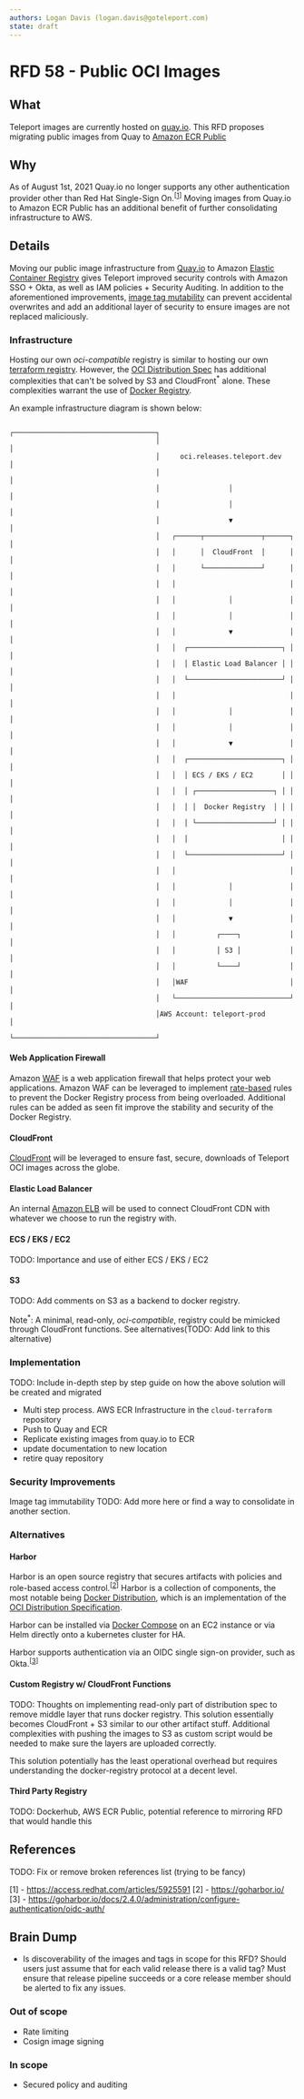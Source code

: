 ```yaml
---
authors: Logan Davis (logan.davis@goteleport.com)
state: draft
---
```


# RFD 58 - Public OCI Images

## **What**

Teleport images are currently hosted on [quay.io](https://quay.io/organization/gravitational). This RFD proposes migrating public images from Quay to [Amazon ECR Public](https://docs.aws.amazon.com/AmazonECR/latest/public/what-is-ecr.html)

## **Why**

As of August 1st, 2021 Quay.io no longer supports any other authentication provider other than Red Hat Single-Sign On.<sup>[[1]]</sup> Moving images from Quay.io to Amazon ECR Public has an additional benefit of further consolidating infrastructure to AWS.

## **Details**

Moving our public image infrastructure from [Quay.io](https://quay.io/) to Amazon [Elastic Container Registry](https://aws.amazon.com/ecr/) gives Teleport improved security controls with Amazon SSO + Okta, as well as IAM policies + Security Auditing. In addition to the aforementioned improvements, [image tag mutability](https://docs.aws.amazon.com/AmazonECR/latest/userguide/image-tag-mutability.html) can prevent accidental overwrites and add an additional layer of security to ensure images are not replaced maliciously. 

### **Infrastructure**
Hosting our own _oci-compatible_ registry is similar to hosting our own [terraform registry](https://github.com/gravitational/teleport-plugins/blob/master/rfd/0002-custom-terraform-registry.md). However, the [OCI Distribution Spec](https://github.com/opencontainers/distribution-spec) has additional complexities that can't be solved by S3 and CloudFront<sup>*</sup> alone. These complexities warrant the use of [Docker Registry](https://docs.docker.com/registry/).

An example infrastructure diagram is shown below:

```
                                    ┌───────────────────────────────────┐
                                    │                                   │
                                    │     oci.releases.teleport.dev     │
                                    │                                   │
                                    │                 │                 │
                                    │                 │                 │
                                    │                 ▼                 │
                                    │   ┌──────┬──────────────┬──────┐  │
                                    │   │      │  CloudFront  │      │  │
                                    │   │      └──────────────┘      │  │
                                    │   │                            │  │
                                    │   │             │              │  │
                                    │   │             │              │  │
                                    │   │             ▼              │  │
                                    │   │  ┌───────────────────────┐ │  │
                                    │   │  │ Elastic Load Balancer │ │  │
                                    │   │  └───────────────────────┘ │  │
                                    │   │                            │  │
                                    │   │             │              │  │
                                    │   │             │              │  │
                                    │   │             ▼              │  │
                                    │   │  ┌───────────────────────┐ │  │
                                    │   │  │ ECS / EKS / EC2       │ │  │
                                    │   │  │ ┌───────────────────┐ │ │  │
                                    │   │  │ │  Docker Registry  │ │ │  │
                                    │   │  │ └───────────────────┘ │ │  │
                                    │   │  │                       │ │  │
                                    │   │  └───────────────────────┘ │  │
                                    │   │                            │  │
                                    │   │             │              │  │
                                    │   │             │              │  │
                                    │   │             ▼              │  │
                                    │   │          ┌────┐            │  │
                                    │   │          │ S3 │            │  │
                                    │   │          └────┘            │  │
                                    │   │WAF                         │  │
                                    │   └────────────────────────────┘  │
                                    │AWS Account: teleport-prod         │
                                    └───────────────────────────────────┘
```

#### **Web Application Firewall**
Amazon [WAF](https://aws.amazon.com/waf/) is a web application firewall that helps protect your web applications. Amazon WAF can be leveraged to implement [rate-based](https://docs.aws.amazon.com/waf/latest/developerguide/waf-rule-statement-type-rate-based.html) rules to prevent the Docker Registry process from being overloaded. Additional rules can be added as seen fit improve the stability and security of the Docker Registry. 

#### **CloudFront**
[CloudFront](https://aws.amazon.com/cloudfront/) will be leveraged to ensure fast, secure, downloads of Teleport OCI images across the globe.

#### Elastic Load Balancer
An internal [Amazon ELB](https://aws.amazon.com/elasticloadbalancing/) will be used to connect CloudFront CDN with whatever we choose to run the registry with. 

#### ECS / EKS / EC2
TODO: Importance and use of either ECS / EKS / EC2

#### S3
TODO: Add comments on S3 as a backend to docker registry. 

Note<sup>*</sup>: A minimal, read-only, _oci-compatible_, registry could be mimicked through CloudFront functions. See alternatives(TODO: Add link to this alternative)

### Implementation
TODO: Include in-depth step by step guide on how the above solution will be created and migrated

* Multi step process. AWS ECR Infrastructure in the `cloud-terraform` repository
* Push to Quay and ECR
* Replicate existing images from quay.io to ECR
* update documentation to new location 
* retire quay repository

### Security Improvements
Image tag immutability
TODO: Add more here or find a way to consolidate in another section. 

### **Alternatives**

#### **Harbor**
Harbor is an open source registry that secures artifacts with policies and role-based access control.<sup>[[2]]</sup> Harbor is a collection of components, the most notable being [Docker Distribution](https://github.com/distribution/distribution), which is an implementation of the [OCI Distribution Specification](https://github.com/opencontainers/distribution-spec). 

Harbor can be installed via [Docker Compose](https://docs.docker.com/compose/) on an EC2 instance or via Helm directly onto a kubernetes cluster for HA. 

Harbor supports authentication via an OIDC single sign-on provider, such as Okta.<sup>[[3]]</sup> 

#### Custom Registry w/ CloudFront Functions
TODO: Thoughts on implementing read-only part of distribution spec to remove middle layer that runs docker registry.
This solution essentially becomes CloudFront + S3 similar to our other artifact stuff.
Additional complexities with pushing the images to S3 as custom script would be needed to make sure the layers are uploaded correctly. 

This solution potentially has the least operational overhead but requires understanding the docker-registry protocol at a decent level. 

#### **Third Party Registry**
TODO: Dockerhub, AWS ECR Public, potential reference to mirroring RFD that would handle this

## References
TODO: Fix or remove broken references list (trying to be fancy)

\[1\] - https://access.redhat.com/articles/5925591
\[2\] - https://goharbor.io/
\[3\] - https://goharbor.io/docs/2.4.0/administration/configure-authentication/oidc-auth/

[1]: https://access.redhat.com/articles/5925591
[2]: https://goharbor.io/
[3]: https://goharbor.io/docs/2.4.0/administration/configure-authentication/oidc-auth/

## Brain Dump

* Is discoverability of the images and tags in scope for this RFD? Should users just assume that for each valid release there is a valid tag? Must ensure that release pipeline succeeds or a core release member should be alerted to fix any issues. 

### Out of scope 
* Rate limiting
* Cosign image signing

### In scope
* Secured policy and auditing